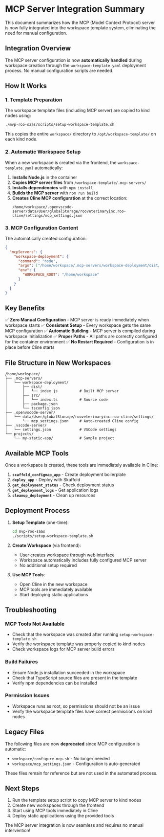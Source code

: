 # MCP Server Integration Summary

This document summarizes how the MCP (Model Context Protocol) server is now fully integrated into the workspace template system, eliminating the need for manual configuration.

## Integration Overview

The MCP server configuration is now **automatically handled** during workspace creation through the `workspace-template.yaml` deployment process. No manual configuration scripts are needed.

## How It Works

### 1. Template Preparation
The workspace template files (including MCP server) are copied to kind nodes using:
```bash
./mvp-roo-saas/scripts/setup-workspace-template.sh
```

This copies the entire `workspace/` directory to `/opt/workspace-template/` on each kind node.

### 2. Automatic Workspace Setup
When a new workspace is created via the frontend, the `workspace-template.yaml` automatically:

1. **Installs Node.js** in the container
2. **Copies MCP server files** from `/workspace-template/.mcp-servers/`
3. **Installs dependencies** with `npm install`
4. **Builds the MCP server** with `npm run build`
5. **Creates Cline MCP configuration** at the correct location:
   ```
   /home/workspace/.openvscode-server/data/User/globalStorage/rooveterinaryinc.roo-cline/settings/mcp_settings.json
   ```

### 3. MCP Configuration Content
The automatically created configuration:
```json
{
  "mcpServers": {
    "workspace-deployment": {
      "command": "node",
      "args": ["/home/workspace/.mcp-servers/workspace-deployment/dist/index.js"],
      "env": {
        "WORKSPACE_ROOT": "/home/workspace"
      }
    }
  }
}
```

## Key Benefits

✅ **Zero Manual Configuration** - MCP server is ready immediately when workspace starts
✅ **Consistent Setup** - Every workspace gets the same MCP configuration
✅ **Automatic Building** - MCP server is compiled during workspace initialization
✅ **Proper Paths** - All paths are correctly configured for the container environment
✅ **No Restart Required** - Configuration is in place before Cline starts

## File Structure in New Workspaces

```
/home/workspace/
├── .mcp-servers/
│   └── workspace-deployment/
│       ├── dist/
│       │   └── index.js          # Built MCP server
│       ├── src/
│       │   └── index.ts          # Source code
│       ├── package.json
│       └── tsconfig.json
├── .openvscode-server/
│   └── data/User/globalStorage/rooveterinaryinc.roo-cline/settings/
│       └── mcp_settings.json     # Auto-created Cline config
├── .vscode-server/
│   └── settings.json             # VSCode settings
└── projects/
    └── my-static-app/            # Sample project
```

## Available MCP Tools

Once a workspace is created, these tools are immediately available in Cline:

1. **`scaffold_configmap_app`** - Create deployment boilerplate
2. **`deploy_app`** - Deploy with Skaffold
3. **`get_deployment_status`** - Check deployment status
4. **`get_deployment_logs`** - Get application logs
5. **`cleanup_deployment`** - Clean up resources

## Deployment Process

1. **Setup Template** (one-time):
   ```bash
   cd mvp-roo-saas
   ./scripts/setup-workspace-template.sh
   ```

2. **Create Workspace** (via frontend):
   - User creates workspace through web interface
   - Workspace automatically includes fully configured MCP server
   - No additional setup required

3. **Use MCP Tools**:
   - Open Cline in the new workspace
   - MCP tools are immediately available
   - Start deploying static applications

## Troubleshooting

### MCP Tools Not Available
- Check that the workspace was created after running `setup-workspace-template.sh`
- Verify the workspace template was properly copied to kind nodes
- Check workspace logs for MCP server build errors

### Build Failures
- Ensure Node.js installation succeeded in the workspace
- Check that TypeScript source files are present in the template
- Verify npm dependencies can be installed

### Permission Issues
- Workspace runs as root, so permissions should not be an issue
- Verify the workspace template files have correct permissions on kind nodes

## Legacy Files

The following files are now **deprecated** since MCP configuration is automatic:
- `workspace/configure-mcp.sh` - No longer needed
- `workspace/mcp_settings.json` - Configuration is auto-generated

These files remain for reference but are not used in the automated process.

## Next Steps

1. Run the template setup script to copy MCP server to kind nodes
2. Create new workspaces through the frontend
3. Start using MCP tools immediately in Cline
4. Deploy static applications using the provided tools

The MCP server integration is now seamless and requires no manual intervention!
